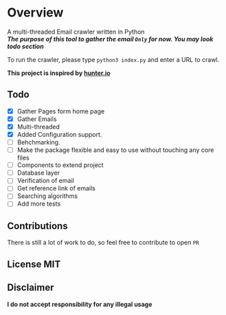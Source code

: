  
# Overview  
A multi-threaded Email crawler written in Python    
***The purpose of this tool to gather the email `Only` for now.  You may look todo section***  
  
To run the crawler, please type `python3 index.py` and enter a URL to crawl.  
    
**This project is inspired by [hunter.io](https://hunter.io/)**

## Todo  
 - [x] Gather Pages form home page
 - [x] Gather Emails  
 - [x] Multi-threaded  
 - [X] Added Configuration support.  
 - [ ] Behchmarking.  
 - [ ] Make the package flexible and easy to use without touching any core files  
 - [ ] Components to extend project  
 - [ ] Database layer  
 - [ ] Verification of email
 - [ ] Get reference link of emails
 - [ ] Searching algorithms 
 - [ ] Add more tests  
    
## Contributions
There is still a lot of work to do, so feel free to contribute to open `PR`    
 ## License MIT    


## Disclaimer  
**I do not accept responsibility for any illegal usage**